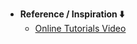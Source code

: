 - **Reference / Inspiration ⬇️**
  - [Online Tutorials Video](https://youtu.be/k4yL3IZSPIc?si=VdXFNSS_Dsy8rMy-)
